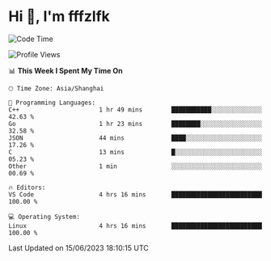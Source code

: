 # Hi 👋, I'm fffzlfk

<!--START_SECTION:waka-->
![Code Time](http://img.shields.io/badge/Code%20Time-227%20hrs%2049%20mins-blue)

![Profile Views](http://img.shields.io/badge/Profile%20Views-0-blue)

📊 **This Week I Spent My Time On** 

```text
🕑︎ Time Zone: Asia/Shanghai

💬 Programming Languages: 
C++                      1 hr 49 mins        ███████████░░░░░░░░░░░░░░   42.63 % 
Go                       1 hr 23 mins        ████████░░░░░░░░░░░░░░░░░   32.58 % 
JSON                     44 mins             ████░░░░░░░░░░░░░░░░░░░░░   17.26 % 
C                        13 mins             █░░░░░░░░░░░░░░░░░░░░░░░░   05.23 % 
Other                    1 min               ░░░░░░░░░░░░░░░░░░░░░░░░░   00.69 % 

🔥 Editors: 
VS Code                  4 hrs 16 mins       █████████████████████████   100.00 % 

💻 Operating System: 
Linux                    4 hrs 16 mins       █████████████████████████   100.00 % 
```


 Last Updated on 15/06/2023 18:10:15 UTC
<!--END_SECTION:waka-->
